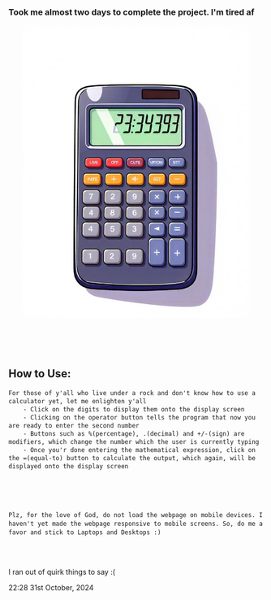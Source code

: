 ### Took me almost two days to complete the project. I'm tired af

<p align = "center">
<img src = "./meta.jpeg" width = "450px" height = "575px">
</p>

<br><br><br>

## How to Use:
    For those of y'all who live under a rock and don't know how to use a calculator yet, let me enlighten y'all
        - Click on the digits to display them onto the display screen
        - Clicking on the operator button tells the program that now you are ready to enter the second number
        - Buttons such as %(percentage), .(decimal) and +/-(sign) are modifiers, which change the number which the user is currently typing
        - Once you'r done entering the mathematical expression, click on the =(equal-to) button to calculate the output, which again, will be displayed onto the display screen

<br><br><br>

`Plz, for the love of God, do not load the webpage on mobile devices. I haven't yet made the webpage responsive to mobile screens. So, do me a favor and stick to Laptops and Desktops :)`

<br><br>

I ran out of quirk things to say :( 

22:28
31st October, 2024